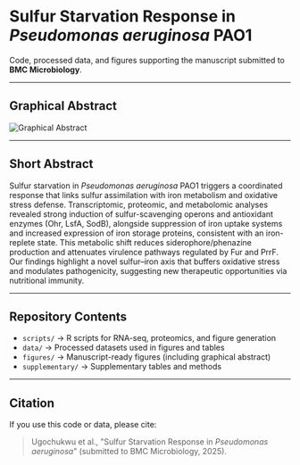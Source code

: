 # Sulfur Starvation Response in *Pseudomonas aeruginosa* PAO1

Code, processed data, and figures supporting the manuscript submitted to **BMC Microbiology**.

---

## Graphical Abstract
![Graphical Abstract](figures/graphical_abstract.png)

---

## Short Abstract
Sulfur starvation in *Pseudomonas aeruginosa* PAO1 triggers a coordinated response that links sulfur assimilation with iron metabolism and oxidative stress defense. Transcriptomic, proteomic, and metabolomic analyses revealed strong induction of sulfur-scavenging operons and antioxidant enzymes (Ohr, LsfA, SodB), alongside suppression of iron uptake systems and increased expression of iron storage proteins, consistent with an iron-replete state. This metabolic shift reduces siderophore/phenazine production and attenuates virulence pathways regulated by Fur and PrrF. Our findings highlight a novel sulfur–iron axis that buffers oxidative stress and modulates pathogenicity, suggesting new therapeutic opportunities via nutritional immunity.

---

## Repository Contents
- `scripts/` → R scripts for RNA-seq, proteomics, and figure generation  
- `data/` → Processed datasets used in figures and tables  
- `figures/` → Manuscript-ready figures (including graphical abstract)  
- `supplementary/` → Supplementary tables and methods  

---

## Citation
If you use this code or data, please cite:  
> Ugochukwu et al., "Sulfur Starvation Response in *Pseudomonas aeruginosa*" (submitted to BMC Microbiology, 2025).

